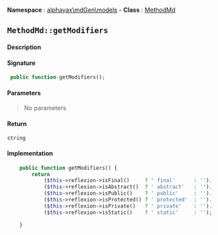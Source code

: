 **Namespace**  : [alphayax\mdGen\models](../__NAMESPACE__.md) -
**Class** : [MethodMd](__CLASS__.md)

## `MethodMd::getModifiers`

#### Description

> 

#### Signature

```php
 public function getModifiers();
```

#### Parameters

> No parameters

#### Return

    string 

#### Implementation

```php
    public function getModifiers() {
        return
            ($this->reflexion->isFinal()     ? ' final'      : '').
            ($this->reflexion->isAbstract()  ? ' abstract'   : '').
            ($this->reflexion->isPublic()    ? ' public'     : '').
            ($this->reflexion->isProtected() ? ' protected'  : '').
            ($this->reflexion->isPrivate()   ? ' private'    : '').
            ($this->reflexion->isStatic()    ? ' static'     : '');

    }

```
